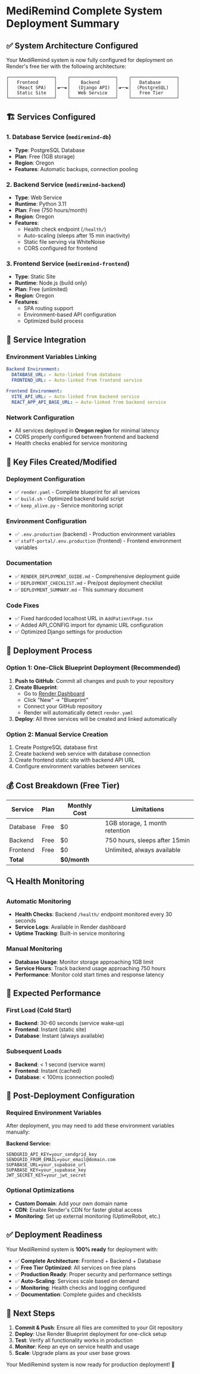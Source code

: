 # MediRemind Complete System Deployment Summary

## ✅ System Architecture Configured

Your MediRemind system is now fully configured for deployment on Render's free tier with the following architecture:

```
┌─────────────────┐    ┌─────────────────┐    ┌─────────────────┐
│   Frontend      │    │    Backend      │    │   Database      │
│   (React SPA)   │◄──►│   (Django API)  │◄──►│  (PostgreSQL)   │
│   Static Site   │    │   Web Service   │    │   Free Tier     │
└─────────────────┘    └─────────────────┘    └─────────────────┘
```

## 🏗️ Services Configured

### 1. Database Service (`mediremind-db`)
- **Type**: PostgreSQL Database
- **Plan**: Free (1GB storage)
- **Region**: Oregon
- **Features**: Automatic backups, connection pooling

### 2. Backend Service (`mediremind-backend`)
- **Type**: Web Service
- **Runtime**: Python 3.11
- **Plan**: Free (750 hours/month)
- **Region**: Oregon
- **Features**: 
  - Health check endpoint (`/health/`)
  - Auto-scaling (sleeps after 15 min inactivity)
  - Static file serving via WhiteNoise
  - CORS configured for frontend

### 3. Frontend Service (`mediremind-frontend`)
- **Type**: Static Site
- **Runtime**: Node.js (build only)
- **Plan**: Free (unlimited)
- **Region**: Oregon
- **Features**:
  - SPA routing support
  - Environment-based API configuration
  - Optimized build process

## 🔗 Service Integration

### Environment Variables Linking
```yaml
Backend Environment:
  DATABASE_URL: ← Auto-linked from database
  FRONTEND_URL: ← Auto-linked from frontend service
  
Frontend Environment:
  VITE_API_URL: ← Auto-linked from backend service
  REACT_APP_API_BASE_URL: ← Auto-linked from backend service
```

### Network Configuration
- All services deployed in **Oregon region** for minimal latency
- CORS properly configured between frontend and backend
- Health checks enabled for service monitoring

## 📁 Key Files Created/Modified

### Deployment Configuration
- ✅ `render.yaml` - Complete blueprint for all services
- ✅ `build.sh` - Optimized backend build script
- ✅ `keep_alive.py` - Service monitoring script

### Environment Configuration
- ✅ `.env.production` (backend) - Production environment variables
- ✅ `staff-portal/.env.production` (frontend) - Frontend environment variables

### Documentation
- ✅ `RENDER_DEPLOYMENT_GUIDE.md` - Comprehensive deployment guide
- ✅ `DEPLOYMENT_CHECKLIST.md` - Pre/post deployment checklist
- ✅ `DEPLOYMENT_SUMMARY.md` - This summary document

### Code Fixes
- ✅ Fixed hardcoded localhost URL in `AddPatientPage.tsx`
- ✅ Added API_CONFIG import for dynamic URL configuration
- ✅ Optimized Django settings for production

## 🚀 Deployment Process

### Option 1: One-Click Blueprint Deployment (Recommended)
1. **Push to GitHub**: Commit all changes and push to your repository
2. **Create Blueprint**: 
   - Go to [Render Dashboard](https://dashboard.render.com)
   - Click "New" → "Blueprint"
   - Connect your GitHub repository
   - Render will automatically detect `render.yaml`
3. **Deploy**: All three services will be created and linked automatically

### Option 2: Manual Service Creation
1. Create PostgreSQL database first
2. Create backend web service with database connection
3. Create frontend static site with backend API URL
4. Configure environment variables between services

## 💰 Cost Breakdown (Free Tier)

| Service | Plan | Monthly Cost | Limitations |
|---------|------|--------------|-------------|
| Database | Free | $0 | 1GB storage, 1 month retention |
| Backend | Free | $0 | 750 hours, sleeps after 15min |
| Frontend | Free | $0 | Unlimited, always available |
| **Total** | | **$0/month** | |

## 🔍 Health Monitoring

### Automatic Monitoring
- **Health Checks**: Backend `/health/` endpoint monitored every 30 seconds
- **Service Logs**: Available in Render dashboard
- **Uptime Tracking**: Built-in service monitoring

### Manual Monitoring
- **Database Usage**: Monitor storage approaching 1GB limit
- **Service Hours**: Track backend usage approaching 750 hours
- **Performance**: Monitor cold start times and response latency

## 🎯 Expected Performance

### First Load (Cold Start)
- **Backend**: 30-60 seconds (service wake-up)
- **Frontend**: Instant (static site)
- **Database**: Instant (always available)

### Subsequent Loads
- **Backend**: < 1 second (service warm)
- **Frontend**: Instant (cached)
- **Database**: < 100ms (connection pooled)

## 🔧 Post-Deployment Configuration

### Required Environment Variables
After deployment, you may need to add these environment variables manually:

**Backend Service:**
```
SENDGRID_API_KEY=your_sendgrid_key
SENDGRID_FROM_EMAIL=your_email@domain.com
SUPABASE_URL=your_supabase_url
SUPABASE_KEY=your_supabase_key
JWT_SECRET_KEY=your_jwt_secret
```

### Optional Optimizations
- **Custom Domain**: Add your own domain name
- **CDN**: Enable Render's CDN for faster global access
- **Monitoring**: Set up external monitoring (UptimeRobot, etc.)

## ✅ Deployment Readiness

Your MediRemind system is **100% ready** for deployment with:

- ✅ **Complete Architecture**: Frontend + Backend + Database
- ✅ **Free Tier Optimized**: All services on free plans
- ✅ **Production Ready**: Proper security and performance settings
- ✅ **Auto-Scaling**: Services scale based on demand
- ✅ **Monitoring**: Health checks and logging configured
- ✅ **Documentation**: Complete guides and checklists

## 🚀 Next Steps

1. **Commit & Push**: Ensure all files are committed to your Git repository
2. **Deploy**: Use Render Blueprint deployment for one-click setup
3. **Test**: Verify all functionality works in production
4. **Monitor**: Keep an eye on service health and usage
5. **Scale**: Upgrade plans as your user base grows

Your MediRemind system is now ready for production deployment! 🎉
